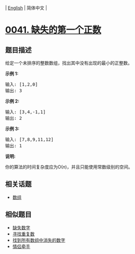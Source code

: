 
| [English](README_EN.md) | 简体中文 |

# [0041. 缺失的第一个正数](https://leetcode-cn.com/problems/first-missing-positive/)

## 题目描述

<p>给定一个未排序的整数数组，找出其中没有出现的最小的正整数。</p>

<p><strong>示例&nbsp;1:</strong></p>

<pre>输入: [1,2,0]
输出: 3
</pre>

<p><strong>示例&nbsp;2:</strong></p>

<pre>输入: [3,4,-1,1]
输出: 2
</pre>

<p><strong>示例&nbsp;3:</strong></p>

<pre>输入: [7,8,9,11,12]
输出: 1
</pre>

<p><strong>说明:</strong></p>

<p>你的算法的时间复杂度应为O(<em>n</em>)，并且只能使用常数级别的空间。</p>


## 相关话题

- [数组](https://leetcode-cn.com/tag/array)

## 相似题目

- [缺失数字](../missing-number/README.md)
- [寻找重复数](../find-the-duplicate-number/README.md)
- [找到所有数组中消失的数字](../find-all-numbers-disappeared-in-an-array/README.md)
- [情侣牵手](../couples-holding-hands/README.md)
